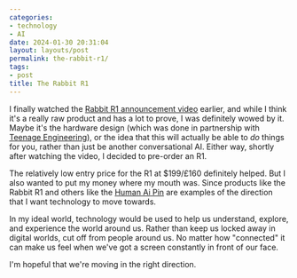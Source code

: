 ```yaml
---
categories:
- technology
- AI
date: 2024-01-30 20:31:04
layout: layouts/post
permalink: the-rabbit-r1/
tags:
- post
title: The Rabbit R1
---
```


I finally watched the [Rabbit R1 announcement video][a] earlier, and while
I think it's a really raw product and has a lot to prove, I was definitely
wowed by it. Maybe it's the hardware design (which was done in partnership with
[Teenage Engineering][t]), or the idea that this will actually be able to *do*
things for you, rather than just be another conversational AI. Either way,
shortly after watching the video, I decided to pre-order an R1.

The relatively low entry price for the R1 at $199/£160 definitely helped. But I
also wanted to put my money where my mouth was. Since products like the Rabbit
R1 and others like the [Human Ai Pin][h] are examples of the direction that I want
technology to move towards.

In my ideal world, technology would be used to help us understand, explore, and
experience the world around us. Rather than keep us locked away in digital
worlds, cut off from people around us. No matter how "connected" it can make us
feel when we've got a screen constantly in front of our face.

I'm hopeful that we're moving in the right direction.

[a]: https://www.rabbit.tech/keynote
[t]: https://teenage.engineering/
[h]: https://hu.ma.ne/